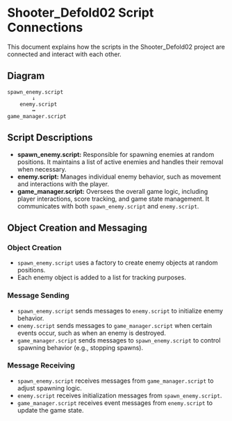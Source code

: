 # Shooter_Defold02 Script Connections

This document explains how the scripts in the Shooter_Defold02 project are connected and interact with each other.

## Diagram

```
spawn_enemy.script
        ↓
    enemy.script
        ↔
game_manager.script
```

## Script Descriptions

- **spawn_enemy.script:** Responsible for spawning enemies at random positions. It maintains a list of active enemies and handles their removal when necessary.
- **enemy.script:** Manages individual enemy behavior, such as movement and interactions with the player.
- **game_manager.script:** Oversees the overall game logic, including player interactions, score tracking, and game state management. It communicates with both `spawn_enemy.script` and `enemy.script`.

## Object Creation and Messaging

### Object Creation
- `spawn_enemy.script` uses a factory to create enemy objects at random positions.
- Each enemy object is added to a list for tracking purposes.

### Message Sending
- `spawn_enemy.script` sends messages to `enemy.script` to initialize enemy behavior.
- `enemy.script` sends messages to `game_manager.script` when certain events occur, such as when an enemy is destroyed.
- `game_manager.script` sends messages to `spawn_enemy.script` to control spawning behavior (e.g., stopping spawns).

### Message Receiving
- `spawn_enemy.script` receives messages from `game_manager.script` to adjust spawning logic.
- `enemy.script` receives initialization messages from `spawn_enemy.script`.
- `game_manager.script` receives event messages from `enemy.script` to update the game state.
